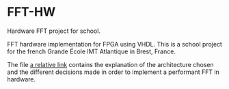 # FFT-HW
Hardware FFT project for school.

FFT hardware implementation for FPGA using VHDL. This is a school project for the french Grande École IMT Atlantique in Brest, France. 

The file [a relative link](Conception_d_architecture_numeriques.pdf) contains the explanation of the architecture chosen and the different decisions made in order to implement a performant FFT in hardware.

